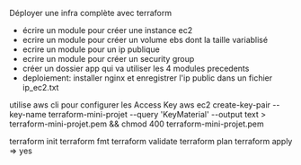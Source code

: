 Déployer une infra complète avec terraform

- écrire un module pour créer une instance ec2 
- ecrire un module pour créer un volume ebs dont la taille variablisé
- ecrire un module pour un ip publique
- ecrire un module pour créer un security group
- créer un dossier app qui va utiliser les 4 modules precedents
- deploiement: installer nginx et enregistrer l'ip public dans un fichier ip_ec2.txt


utilise aws cli pour configurer les Access Key
aws ec2 create-key-pair --key-name terraform-mini-projet --query 'KeyMaterial' --output text > terraform-mini-projet.pem && chmod 400 terraform-mini-projet.pem


terraform init
terraform fmt
terraform validate
terraform plan
terraform apply => yes